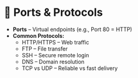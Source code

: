 # 🔌 Ports & Protocols

- **Ports** – Virtual endpoints (e.g., Port 80 = HTTP)
- **Common Protocols:**
  - HTTP/HTTPS – Web traffic
  - FTP – File transfer
  - SSH – Secure remote login
  - DNS – Domain resolution
  - TCP vs UDP – Reliable vs fast delivery

